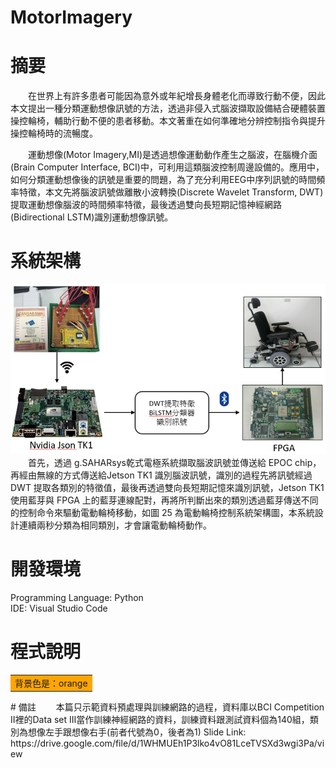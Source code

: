 # MotorImagery
# 摘要 
&emsp;&emsp;在世界上有許多患者可能因為意外或年紀增長身體老化而導致行動不便，因此本文提出一種分類運動想像訊號的方法，透過非侵入式腦波擷取設備結合硬體裝置操控輪椅，輔助行動不便的患者移動。本文著重在如何準確地分辨控制指令與提升操控輪椅時的流暢度。  
  
&emsp;&emsp;運動想像(Motor Imagery,MI)是透過想像運動動作產生之腦波，在腦機介面(Brain Computer Interface, BCI)中，可利用這類腦波控制周邊設備的。應用中，如何分類運動想像後的訊號是重要的問題，為了充分利用EEG中序列訊號的時間頻率特徵，本文先將腦波訊號做離散小波轉換(Discrete Wavelet Transform, DWT)提取運動想像腦波的時間頻率特徵，最後透過雙向長短期記憶神經網路(Bidirectional LSTM)識別運動想像訊號。 
# 系統架構    
![image](https://github.com/snake1597/MotorImagery/blob/master/SystemArchitecture.png)  
&emsp;&emsp;首先，透過 g.SAHARsys乾式電極系統擷取腦波訊號並傳送給 EPOC chip，再經由無線的方式傳送給Jetson TK1 識別腦波訊號，識別的過程先將訊號經過 DWT 提取各類別的特徵值，最後再透過雙向長短期記憶來識別訊號，Jetson TK1 使用藍芽與 FPGA 上的藍芽連線配對，再將所判斷出來的類別透過藍芽傳送不同的控制命令來驅動電動輪椅移動，如圖 25 為電動輪椅控制系統架構圖，本系統設計連續兩秒分類為相同類別，才會讓電動輪椅動作。  
# 開發環境
Programming Language: Python  
IDE: Visual Studio Code
# 程式說明
<table><tr><td bgcolor=orange>背景色是：orange</td></tr></table>
# 備註  
&emsp;&emsp;本篇只示範資料預處理與訓練網路的過程，資料庫以BCI Competition II裡的Data set III當作訓練神經網路的資料，訓練資料跟測試資料個為140組，類別為想像左手跟想像右手(前者代號為0，後者為1)  
Slide Link: https://drive.google.com/file/d/1WHMUEh1P3lko4vO81LceTVSXd3wgi3Pa/view
